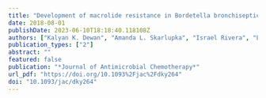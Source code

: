 ```yaml
---
title: "Development of macrolide resistance in Bordetella bronchiseptica is associated with the loss of virulence"
date: 2018-08-01
publishDate: 2023-06-10T18:18:40.118108Z
authors: ["Kalyan K. Dewan", "Amanda L. Skarlupka", "Israel Rivera", "Laura E. Cuff", "Monica C. Gestal", "Dawn L. Taylor-Mulneix", "Shannon Wagner", "Valerie E. Ryman", "Coralis Rodriguez", "Illiassou Hamidou Soumana", "Bruce R. Levin", "Eric T. Harvill"]
publication_types: ["2"]
abstract: ""
featured: false
publication: "*Journal of Antimicrobial Chemotherapy*"
url_pdf: "https://doi.org/10.1093%2Fjac%2Fdky264"
doi: "10.1093/jac/dky264"
---
```


